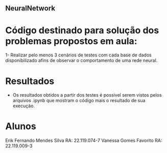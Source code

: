 ## NeuralNetwork

# Código destinado para solução dos problemas propostos em aula:

1- Realizar pelo menos 3 cenários de testes com cada base de dados disponibilizado afins de observar o comportamento de uma rede neural.

# Resultados

- Os resultados obtidos a partir dos testes é possivel serem vistos pelos arquivos .ipynb que mostram o código mais o resultado de sua execução.

# Alunos

Erik Fernando Mendes Silva RA: 22.119.074-7
Vanessa Gomes Favorito RA: 22.119.009-3
